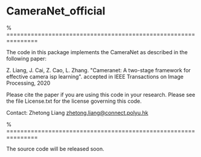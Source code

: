 # CameraNet_official



% ===============================================================

The code in this package implements the CameraNet as described in the following paper:

Z. Liang, J. Cai, Z. Cao, L. Zhang. "Cameranet: A two-stage framework for effective camera isp learning". accepted in IEEE Transactions on Image Processing, 2020

Please cite the paper if you are using this code in your research. Please see the file License.txt for the license governing this code.

Contact: Zhetong Liang zhetong.liang@connect.polyu.hk

% ===============================================================

The source code will be released soon.
